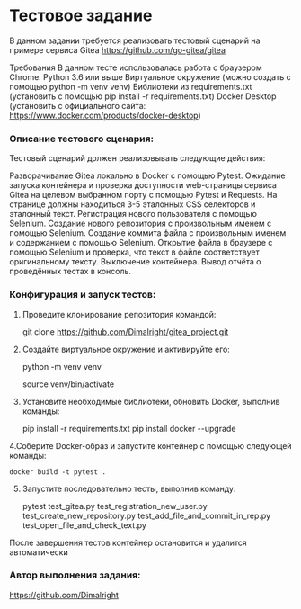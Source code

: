 
# Тестовое задание

В данном задании требуется реализовать тестовый сценарий на примере сервиса Gitea https://github.com/go-gitea/gitea

Требования
В данном тесте использовалась работа с браузером Chrome.
Python 3.6 или выше
Виртуальное окружение (можно создать с помощью python -m venv venv)
Библиотеки из requirements.txt (установить с помощью pip install -r requirements.txt)
Docker Desktop (установить с официального сайта: https://www.docker.com/products/docker-desktop)

### Описание тестового сценария:
Тестовый сценарий должен реализовывать следующие действия:

Разворачивание Gitea локально в Docker с помощью Pytest.
Ожидание запуска контейнера и проверка доступности web-страницы сервиса Gitea на целевом выбранном порту с помощью Pytest и Requests. На странице должны находиться 3-5 эталонных CSS селекторов и эталонный текст.
Регистрация нового пользователя с помощью Selenium.
Создание нового репозитория с произвольным именем с помощью Selenium.
Создание коммита файла с произвольным именем и содержанием с помощью Selenium.
Открытие файла в браузере с помощью Selenium и проверка, что текст в файле соответствует оригинальному тексту.
Выключение контейнера.
Вывод отчёта о проведённых тестах в консоль.

### Конфигурация и запуск тестов:

1. Проведите клонирование репозитория командой:

   git clone https://github.com/Dimalright/gitea_project.git

2. Создайте виртуальное окружение и активируйте его:

    python -m venv venv

    source venv/bin/activate
3. Установите необходимые библиотеки, обновить Docker, выполнив команды:

    pip install -r requirements.txt
    pip install docker --upgrade

4.Соберите Docker-образ и запустите контейнер с помощью следующей команды:

    docker build -t pytest .

5. Запустите последовательно тесты, выполнив команду:

    pytest test_gitea.py test_registration_new_user.py test_create_new_repository.py test_add_file_and_commit_in_rep.py test_open_file_and_check_text.py

После завершения тестов контейнер остановится и удалится автоматически

### Автор выполнения задания:

https://github.com/Dimalright